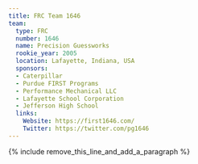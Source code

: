 ```yaml
---
title: FRC Team 1646
team:
  type: FRC
  number: 1646
  name: Precision Guessworks
  rookie_year: 2005
  location: Lafayette, Indiana, USA
  sponsors:
  - Caterpillar
  - Purdue FIRST Programs
  - Performance Mechanical LLC
  - Lafayette School Corporation
  - Jefferson High School
  links:
    Website: https://first1646.com/
    Twitter: https://twitter.com/pg1646
---
```


{% include remove_this_line_and_add_a_paragraph %}